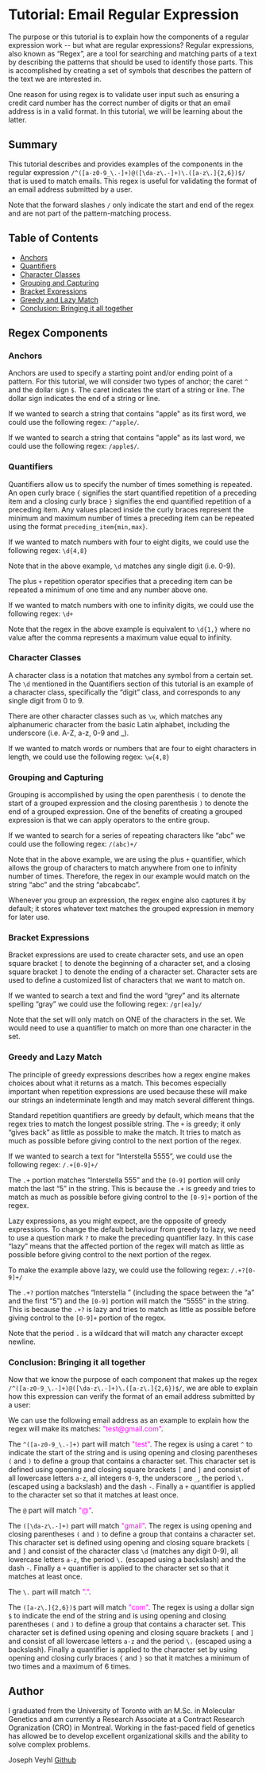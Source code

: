 # Tutorial: Email Regular Expression

The purpose or this tutorial is to explain how the components of a regular expression work -- but what are regular expressions? Regular expressions, also known as “Regex”, are a tool for searching and matching parts of a text by describing the patterns that should be used to identify those parts. This is accomplished by creating a set of symbols that describes the pattern of the text we are interested in.

One reason for using regex is to validate user input such as ensuring a credit card number has the correct number of digits or that an email address is in a valid format. In this tutorial, we will be learning about the latter.

## Summary

This tutorial describes and provides examples of the components in the regular expression `/^([a-z0-9_\.-]+)@([\da-z\.-]+)\.([a-z\.]{2,6})$/` that is used to match emails. This regex is useful for validating the format of an email address submitted by a user.

Note that the forward slashes `/` only indicate the start and end of the regex and are not part of the pattern-matching process.

## Table of Contents

- [Anchors](#anchors)
- [Quantifiers](#quantifiers)
- [Character Classes](#character-classes)
- [Grouping and Capturing](#grouping-and-capturing)
- [Bracket Expressions](#bracket-expressions)
- [Greedy and Lazy Match](#greedy-and-lazy-match)
- [Conclusion: Bringing it all together](#conclusion-bringing-it-all-together)

## Regex Components

### Anchors

Anchors are used to specify a starting point and/or ending point of a pattern. For this tutorial, we will consider two types of anchor; the caret `^` and the dollar sign `$`. The caret indicates the start of a string or line. The dollar sign indicates the end of a string or line.

If we wanted to search a string that contains "apple" as its first word, we could use the following regex: `/^apple/`.

If we wanted to search a string that contains "apple" as its last word, we could use the following regex: `/apple$/`.

### Quantifiers

Quantifiers allow us to specify the number of times something is repeated. An open curly brace `{` signifies the start quantified repetition of a preceding item and a closing curly brace `}` signifies the end quantified repetition of a preceding item. Any values placed inside the curly braces represent the minimum and maximum number of times a preceding item can be repeated using the format `preceding_item{min,max}`.

If we wanted to match numbers with four to eight digits, we could use the following regex: `\d{4,8}`

Note that in the above example, `\d` matches any single digit (i.e. 0-9).

The plus `+` repetition operator specifies that a preceding item can be repeated a minimum of one time and any number above one.

If we wanted to match numbers with one to infinity digits, we could use the following regex: `\d+`

Note that the regex in the above example is equivalent to `\d{1,}` where no value after the comma represents a maximum value equal to infinity.

### Character Classes

A character class is a notation that matches any symbol from a certain set. The `\d` mentioned in the Quantifiers section of this tutorial is an example of a character class, specifically the “digit” class, and corresponds to any single digit from 0 to 9.

There are other character classes such as `\w`, which matches any alphanumeric character from the basic Latin alphabet, including the underscore (i.e. A-Z, a-z, 0-9 and \_).

If we wanted to match words or numbers that are four to eight characters in length, we could use the following regex: `\w{4,8}`

### Grouping and Capturing

Grouping is accomplished by using the open parenthesis `(` to denote the start of a grouped expression and the closing parenthesis `)` to denote the end of a grouped expression. One of the benefits of creating a grouped expression is that we can apply operators to the entire group.

If we wanted to search for a series of repeating characters like “abc” we could use the following regex: `/(abc)+/`

Note that in the above example, we are using the plus `+` quantifier, which allows the group of characters to match anywhere from one to infinity number of times. Therefore, the regex in our example would match on the string “abc” and the string “abcabcabc”.

Whenever you group an expression, the regex engine also captures it by default; it stores whatever text matches the grouped expression in memory for later use.

### Bracket Expressions

Bracket expressions are used to create character sets, and use an open square bracket `[` to denote the beginning of a character set, and a closing square bracket `]` to denote the ending of a character set. Character sets are used to define a customized list of characters that we want to match on.

If we wanted to search a text and find the word “grey” and its alternate spelling “gray” we could use the following regex: `/gr[ea]y/`

Note that the set will only match on ONE of the characters in the set. We would need to use a quantifier to match on more than one character in the set.

### Greedy and Lazy Match

The principle of greedy expressions describes how a regex engine makes choices about what it returns as a match. This becomes especially important when repetition expressions are used because these will make our strings an indeterminate length and may match several different things.

Standard repetition quantifiers are greedy by default, which means that the regex tries to match the longest possible string. The `+` is greedy; it only “gives back” as little as possible to make the match. It tries to match as much as possible before giving control to the next portion of the regex.

If we wanted to search a text for “Interstella 5555”, we could use the following regex: `/.+[0-9]+/`

The `.+` portion matches “Interstella 555” and the `[0-9]` portion will only match the last “5” in the string. This is because the `.+` is greedy and tries to match as much as possible before giving control to the `[0-9]+` portion of the regex.

Lazy expressions, as you might expect, are the opposite of greedy expressions. To change the default behaviour from greedy to lazy, we need to use a question mark `?` to make the preceding quantifier lazy. In this case “lazy” means that the affected portion of the regex will match as little as possible before giving control to the next portion of the regex.

To make the example above lazy, we could use the following regex: `/.+?[0-9]+/`

The `.+?` portion matches “Interstella ” (including the space between the “a” and the first “5”) and the `[0-9]` portion will match the “5555” in the string. This is because the `.+?` is lazy and tries to match as little as possible before giving control to the `[0-9]+` portion of the regex.

Note that the period `.` is a wildcard that will match any character except newline.

### Conclusion: Bringing it all together

Now that we know the purpose of each component that makes up the regex `/^([a-z0-9_\.-]+)@([\da-z\.-]+)\.([a-z\.]{2,6})$/`, we are able to explain how this expression can verify the format of an email address submitted by a user:

We can use the following email address as an example to explain how the regex will make its matches: <span style="color: magenta;">"test<area>@gmail.com"</span>.

The `^([a-z0-9_\.-]+)` part will match <span style="color: magenta;">"test"</span>. The regex is using a caret `^` to indicate the start of the string and is using opening and closing parentheses `(` and `)` to define a group that contains a character set. This character set is defined using opening and closing square brackets `[` and `]` and consist of all lowercase letters `a-z`, all integers `0-9`, the underscore `_`, the period `\.` (escaped using a backslash) and the dash `-`. Finally a `+` quantifier is applied to the character set so that it matches at least once.

The `@` part will match <span style="color: magenta;">"@"</span>.

The `([\da-z\.-]+)` part will match <span style="color: magenta;">"gmail"</span>. The regex is using opening and closing parentheses `(` and `)` to define a group that contains a character set. This character set is defined using opening and closing square brackets `[` and `]` and consist of the character class `\d` (matches any digit 0-9), all lowercase letters `a-z`, the period `\.` (escaped using a backslash) and the dash `-`. Finally a `+` quantifier is applied to the character set so that it matches at least once.

The `\.` part will match <span style="color: magenta;">"."</span>.

The `([a-z\.]{2,6})$` part will match <span style="color: magenta;">"com"</span>. The regex is using a dollar sign `$` to indicate the end of the string and is using opening and closing parentheses `(` and `)` to define a group that contains a character set. This character set is defined using opening and closing square brackets `[` and `]` and consist of all lowercase letters `a-z` and the period `\.` (escaped using a backslash). Finally a quantifier is applied to the character set by using opening and closing curly braces `{` and `}` so that it matches a minimum of two times and a maximum of 6 times.

## Author

I graduated from the University of Toronto with an M.Sc. in Molecular Genetics and am currently a Research Associate at a Contract Research Ogranization (CRO) in Montreal. Working in the fast-paced field of genetics has allowed be to develop excellent organizational skills and the ability to solve complex problems.

Joseph Veyhl [Github](https://github.com/jveyhl/jve_regex_tutorial)
